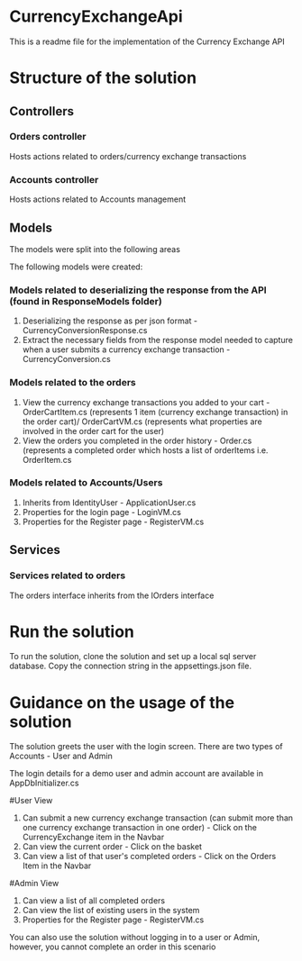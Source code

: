 # CurrencyExchangeApi

This is a readme file for the implementation of the Currency Exchange API

# Structure of the solution
## Controllers
### Orders controller
Hosts actions related to orders/currency exchange transactions

### Accounts controller
Hosts actions related to Accounts management

## Models
The models were split into the following areas 

The following models were created:

### Models related to deserializing the response from the API (found in ResponseModels folder)
1. Deserializing the response as per json format - CurrencyConversionResponse.cs
2. Extract the necessary fields from the response model needed to capture when a user submits a currency exchange transaction - CurrencyConversion.cs

### Models related to the orders
1. View the currency exchange transactions you added to your cart - OrderCartItem.cs (represents 1 item (currency exchange transaction) in the order cart)/ OrderCartVM.cs (represents what properties are involved in the order cart for the user)
2. View the orders you completed in the order history - Order.cs (represents a completed order which hosts a list of orderItems i.e. OrderItem.cs

### Models related to Accounts/Users
1. Inherits from IdentityUser - ApplicationUser.cs
2. Properties for the login page - LoginVM.cs
3. Properties for the Register page - RegisterVM.cs

## Services
### Services related to orders
The orders interface inherits from the IOrders interface

# Run the solution
To run the solution, clone the solution and set up a local sql server database. Copy the connection string in the appsettings.json file. 

# Guidance on the usage of the solution
The solution greets the user with the login screen. There are two types of Accounts - User and Admin

The login details for a demo user and admin account are available in AppDbInitializer.cs

#User View

1. Can submit a new currency exchange transaction (can submit more than one currency exchange transaction in one order) - Click on the CurrencyExchange item in the Navbar
2. Can view the current order - Click on the basket
3. Can view a list of that user's completed orders - Click on the Orders Item in the Navbar

#Admin View
1. Can view a list of all completed orders
2. Can view the list of existing users in the system
3. Properties for the Register page - RegisterVM.cs

You can also use the solution without logging in to a user or Admin, however, you cannot complete an order in this scenario






